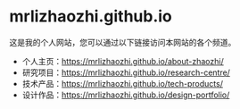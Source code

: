 # mrlizhaozhi.github.io

这是我的个人网站，您可以通过以下链接访问本网站的各个频道。

* 个人主页：https://mrlizhaozhi.github.io/about-zhaozhi/
* 研究项目：https://mrlizhaozhi.github.io/research-centre/
* 技术产品：https://mrlizhaozhi.github.io/tech-products/
* 设计作品：https://mrlizhaozhi.github.io/design-portfolio/